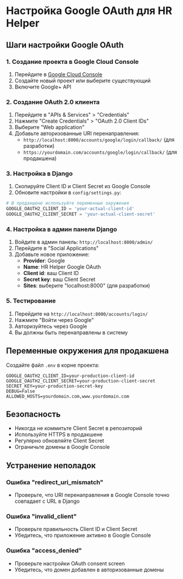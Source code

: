 # Настройка Google OAuth для HR Helper

## Шаги настройки Google OAuth

### 1. Создание проекта в Google Cloud Console

1. Перейдите в [Google Cloud Console](https://console.cloud.google.com/)
2. Создайте новый проект или выберите существующий
3. Включите Google+ API

### 2. Создание OAuth 2.0 клиента

1. Перейдите в "APIs & Services" > "Credentials"
2. Нажмите "Create Credentials" > "OAuth 2.0 Client IDs"
3. Выберите "Web application"
4. Добавьте авторизованные URI перенаправления:
   - `http://localhost:8000/accounts/google/login/callback/` (для разработки)
   - `https://yourdomain.com/accounts/google/login/callback/` (для продакшена)

### 3. Настройка в Django

1. Скопируйте Client ID и Client Secret из Google Console
2. Обновите настройки в `config/settings.py`:

```python
# В продакшене используйте переменные окружения
GOOGLE_OAUTH2_CLIENT_ID = 'your-actual-client-id'
GOOGLE_OAUTH2_CLIENT_SECRET = 'your-actual-client-secret'
```

### 4. Настройка в админ панели Django

1. Войдите в админ панель: `http://localhost:8000/admin/`
2. Перейдите в "Social Applications"
3. Добавьте новое приложение:
   - **Provider**: Google
   - **Name**: HR Helper Google OAuth
   - **Client id**: ваш Client ID
   - **Secret key**: ваш Client Secret
   - **Sites**: выберите "localhost:8000" (для разработки)

### 5. Тестирование

1. Перейдите на `http://localhost:8000/accounts/login/`
2. Нажмите "Войти через Google"
3. Авторизуйтесь через Google
4. Вы должны быть перенаправлены в систему

## Переменные окружения для продакшена

Создайте файл `.env` в корне проекта:

```env
GOOGLE_OAUTH2_CLIENT_ID=your-production-client-id
GOOGLE_OAUTH2_CLIENT_SECRET=your-production-client-secret
SECRET_KEY=your-production-secret-key
DEBUG=False
ALLOWED_HOSTS=yourdomain.com,www.yourdomain.com
```

## Безопасность

- Никогда не коммитьте Client Secret в репозиторий
- Используйте HTTPS в продакшене
- Регулярно обновляйте Client Secret
- Ограничьте домены в Google Console

## Устранение неполадок

### Ошибка "redirect_uri_mismatch"
- Проверьте, что URI перенаправления в Google Console точно совпадает с URL в Django

### Ошибка "invalid_client"
- Проверьте правильность Client ID и Client Secret
- Убедитесь, что приложение активно в Google Console

### Ошибка "access_denied"
- Проверьте настройки OAuth consent screen
- Убедитесь, что домен добавлен в авторизованные домены
